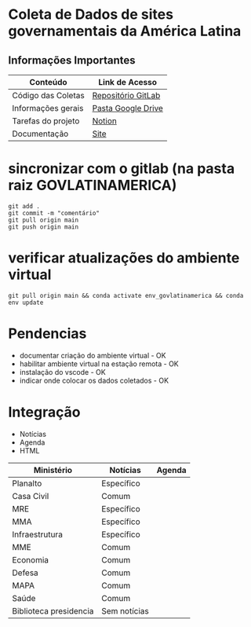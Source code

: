 # Coleta de Dados de sites governamentais da América Latina

## Informações Importantes

| Conteúdo           | Link de Acesso                                                                                     |
| ------------------ | -------------------------------------------------------------------------------------------------- |
| Código das Coletas | [Repositório GitLab](https://gitlab.com/unesp-labri/projeto/govlatinamerica)                       |
| Informações gerais | [Pasta Google Drive](https://drive.google.com/drive/u/1/folders/1_g01RcccLl2PpTupxQyCoXEJka30VXeG) |
| Tarefas do projeto | [Notion](https://www.notion.so/Projeto-GovLatinAmerica-9219a9b60ae24cb98a197f7bdab42209)           |
| Documentação       | [Site](https://apoio.labriunesp.org/docs/projetos/dados/gov-latin-america/intro/)                  |



# sincronizar com o gitlab (na pasta raiz GOVLATINAMERICA)

```
git add .
git commit -m "comentário"
git pull origin main
git push origin main
```

# verificar atualizações do ambiente virtual

```
git pull origin main && conda activate env_govlatinamerica && conda env update
```

# Pendencias

- documentar criação do ambiente virtual - OK
- habilitar ambiente virtual na estação remota - OK
- instalação do vscode - OK
- indicar onde colocar os dados coletados - OK

# Integração 

- Notícias
- Agenda
- HTML

|Ministério|Notícias|Agenda|
|----------|--------|------|
|Planalto  | Específico |      |
|Casa Civil| Comum | |
|MRE| Específico | |
|MMA| Específico | |
|Infraestrutura| Específico | |
|MME| Comum | |
|Economia| Comum | |
|Defesa| Comum | |
|MAPA| Comum | |
|Saúde| Comum | |
|Biblioteca presidencia| Sem notícias | |
